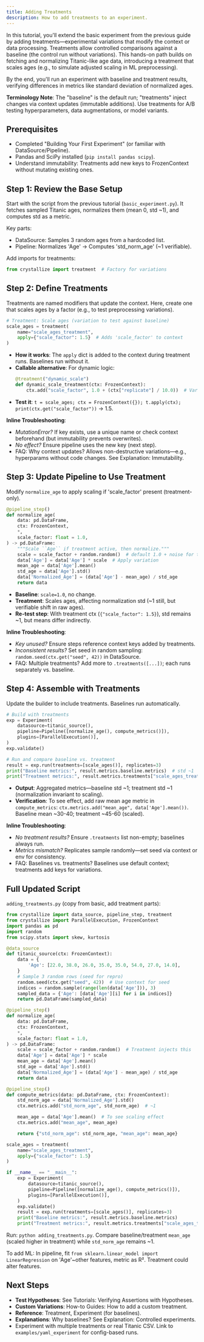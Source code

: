 ```yaml
---
title: Adding Treatments
description: How to add treatments to an experiment.
---
```


In this tutorial, you'll extend the basic experiment from the previous guide by adding treatments—experimental variations that modify the context or data processing. Treatments allow controlled comparisons against a baseline (the control run without variations). This hands-on path builds on fetching and normalizing Titanic-like age data, introducing a treatment that scales ages (e.g., to simulate adjusted scaling in ML preprocessing).

By the end, you'll run an experiment with baseline and treatment results, verifying differences in metrics like standard deviation of normalized ages.

**Terminology Note**: The "baseline" is the default run; "treatments" inject changes via context updates (immutable additions). Use treatments for A/B testing hyperparameters, data augmentations, or model variants.

## Prerequisites

- Completed "Building Your First Experiment" (or familiar with DataSource/Pipeline).
- Pandas and SciPy installed (`pip install pandas scipy`).
- Understand immutability: Treatments add new keys to FrozenContext without mutating existing ones.

## Step 1: Review the Base Setup

Start with the script from the previous tutorial (`basic_experiment.py`). It fetches sampled Titanic ages, normalizes them (mean 0, std ~1), and computes std as a metric.

Key parts:

- DataSource: Samples 3 random ages from a hardcoded list.
- Pipeline: Normalizes 'Age' → Computes 'std_norm_age' (~1 verifiable).

Add imports for treatments:

```python
from crystallize import treatment  # Factory for variations
```

## Step 2: Define Treatments

Treatments are named modifiers that update the context. Here, create one that scales ages by a factor (e.g., to test preprocessing variations).

```python
# Treatment: Scale ages (variation to test against baseline)
scale_ages = treatment(
    name="scale_ages_treatment",
    apply={"scale_factor": 1.5}  # Adds 'scale_factor' to context
)
```

- **How it works**: The `apply` dict is added to the context during treatment runs. Baselines run without it.
- **Callable alternative**: For dynamic logic:
  ```python
  @treatment("dynamic_scale")
  def dynamic_scale_treatment(ctx: FrozenContext):
      ctx.add("scale_factor", 1.0 + (ctx["replicate"] / 10.0))  # Varies per replicate
  ```
- **Test it**: `t = scale_ages; ctx = FrozenContext({}); t.apply(ctx); print(ctx.get("scale_factor"))` → 1.5.

**Inline Troubleshooting**:

- _MutationError?_ If key exists, use a unique name or check context beforehand (but immutability prevents overwrites).
- _No effect?_ Ensure pipeline uses the new key (next step).
- FAQ: Why context updates? Allows non-destructive variations—e.g., hyperparams without code changes. See Explanation: Immutability.

## Step 3: Update Pipeline to Use Treatment

Modify `normalize_age` to apply scaling if 'scale_factor' present (treatment-only).

```python
@pipeline_step()
def normalize_age(
    data: pd.DataFrame,
    ctx: FrozenContext,
    *,
    scale_factor: float = 1.0,
) -> pd.DataFrame:
    """Scale ``Age`` if treatment active, then normalize."""
    scale = scale_factor + random.random()  # default 1.0 + noise for tutorial
    data['Age'] = data['Age'] * scale  # Apply variation
    mean_age = data['Age'].mean()
    std_age = data['Age'].std()
    data['Normalized_Age'] = (data['Age'] - mean_age) / std_age
    return data
```

- **Baseline**: `scale=1.0`, no change.
- **Treatment**: Scales ages, affecting normalization std (~1 still, but verifiable shift in raw ages).
- **Re-test step**: With treatment ctx (`{"scale_factor": 1.5}`), std remains ~1, but means differ indirectly.

**Inline Troubleshooting**:

- _Key unused?_ Ensure steps reference context keys added by treatments.
- _Inconsistent results?_ Set seed in random sampling: `random.seed(ctx.get("seed", 42))` in DataSource.
- FAQ: Multiple treatments? Add more to `.treatments([...])`; each runs separately vs. baseline.

## Step 4: Assemble with Treatments

Update the builder to include treatments. Baselines run automatically.

```python
# Build with treatments
exp = Experiment(
    datasource=titanic_source(),
    pipeline=Pipeline([normalize_age(), compute_metrics()]),
    plugins=[ParallelExecution()],
)
exp.validate()

# Run and compare baseline vs. treatment
result = exp.run(treatments=[scale_ages()], replicates=3)
print("Baseline metrics:", result.metrics.baseline.metrics)  # std ~1
print("Treatment metrics:", result.metrics.treatments["scale_ages_treatment"].metrics)  # std ~1, but scaled input
```

- **Output**: Aggregated metrics—baseline std ~1; treatment std ~1 (normalization invariant to scaling).
- **Verification**: To see effect, add raw mean age metric in `compute_metrics`: `ctx.metrics.add("mean_age", data['Age'].mean())`. Baseline mean ~30-40; treatment ~45-60 (scaled).

**Inline Troubleshooting**:

- _No treatment results?_ Ensure `.treatments` list non-empty; baselines always run.
- _Metrics mismatch?_ Replicates sample randomly—set seed via context or env for consistency.
- FAQ: Baselines vs. treatments? Baselines use default context; treatments add keys for variations.

## Full Updated Script

`adding_treatments.py` (copy from basic, add treatment parts):

```python
from crystallize import data_source, pipeline_step, treatment
from crystallize import ParallelExecution, FrozenContext
import pandas as pd
import random
from scipy.stats import skew, kurtosis

@data_source
def titanic_source(ctx: FrozenContext):
    data = {
        'Age': [22.0, 38.0, 26.0, 35.0, 35.0, 54.0, 27.0, 14.0],
    }
    # Sample 3 random rows (seed for repro)
    random.seed(ctx.get("seed", 42))  # Use context for seed
    indices = random.sample(range(len(data['Age'])), 3)
    sampled_data = {'Age': [data['Age'][i] for i in indices]}
    return pd.DataFrame(sampled_data)

@pipeline_step()
def normalize_age(
    data: pd.DataFrame,
    ctx: FrozenContext,
    *,
    scale_factor: float = 1.0,
) -> pd.DataFrame:
    scale = scale_factor + random.random()  # Treatment injects this
    data['Age'] = data['Age'] * scale
    mean_age = data['Age'].mean()
    std_age = data['Age'].std()
    data['Normalized_Age'] = (data['Age'] - mean_age) / std_age
    return data

@pipeline_step()
def compute_metrics(data: pd.DataFrame, ctx: FrozenContext):
    std_norm_age = data['Normalized_Age'].std()
    ctx.metrics.add("std_norm_age", std_norm_age)  # ~1

    mean_age = data['Age'].mean()  # To see scaling effect
    ctx.metrics.add("mean_age", mean_age)

    return {"std_norm_age": std_norm_age, "mean_age": mean_age}

scale_ages = treatment(
    name="scale_ages_treatment",
    apply={"scale_factor": 1.5}
)

if __name__ == "__main__":
    exp = Experiment(
        datasource=titanic_source(),
        pipeline=Pipeline([normalize_age(), compute_metrics()]),
        plugins=[ParallelExecution()],
    )
    exp.validate()
    result = exp.run(treatments=[scale_ages()], replicates=3)
    print("Baseline metrics:", result.metrics.baseline.metrics)
    print("Treatment metrics:", result.metrics.treatments["scale_ages_treatment"].metrics)
```

Run: `python adding_treatments.py`. Compare baseline/treatment `mean_age` (scaled higher in treatment) while `std_norm_age` remains ~1.

To add ML: In pipeline, fit `from sklearn.linear_model import LinearRegression` on 'Age'~other features, metric as R². Treatment could alter features.

## Next Steps

- **Test Hypotheses**: See Tutorials: Verifying Assertions with Hypotheses.
- **Custom Variations**: How-to Guides: How to add a custom treatment.
- **Reference**: Treatment, Experiment (for baselines).
- **Explanations**: Why baselines? See Explanation: Controlled experiments.
- Experiment with multiple treatments or real Titanic CSV. Link to `examples/yaml_experiment` for config-based runs.
